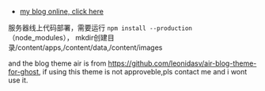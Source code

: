 - [my blog online, click here](http://blog.yami.group/)

服务器线上代码部署，需要运行 `npm install --production` （node_modules），
mkdir创建目录/content/apps,/content/data,/content/images

and the blog theme air is from https://github.com/leonidasv/air-blog-theme-for-ghost,
if using this theme is not approveble,pls contact me and i wont use it.